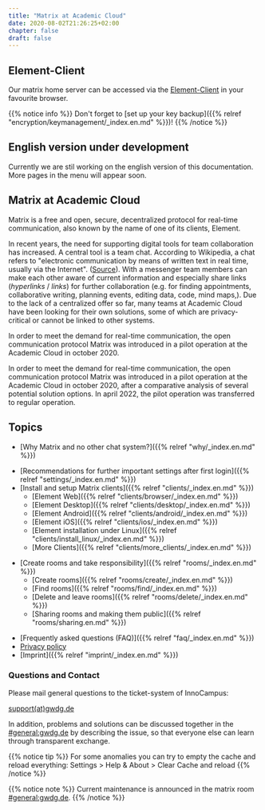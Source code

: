 ```yaml
---
title: "Matrix at Academic Cloud"
date: 2020-08-02T21:26:25+02:00
chapter: false
draft: false
---
```


<!--## Wartungsarbeiten am Montag den 06.11.23 ab 20:30 Uhr

Am Montag den 06.11.23 ab 20:30 Uhr finden Wartungsarbeiten statt - Matrix wird voraussichtlich für einige Stunden nicht erreichbar sein.-->

## Element-Client

Our matrix home server can be accessed via the [Element-Client](https://chat.academiccloud.de/) in your favourite browser.


{{% notice info %}}
Don't forget to [set up your key backup]({{% relref "encryption/keymanagement/_index.en.md" %}})!
{{% /notice %}}


## English version under development
Currently we are stil working on the english version of this documentation.
More pages in the menu will appear soon.

## Matrix at Academic Cloud
Matrix is a free and open, secure, decentralized protocol for real-time communication, also known by the name of one of its clients, Element.

<object data="/images/matrix_interactive_en.svg" type="image/svg+xml" style="width: 1280px; max-width: 100%"></object>

In recent years, the need for supporting digital tools for team collaboration has increased. A central tool is a team chat. According to Wikipedia, a chat refers to "electronic communication by means of written text in real time, usually via the Internet". ([Source](https://en.wikipedia.org/wiki/Chat)). With a messenger team members can make each other aware of current information and especially share links (*hyperlinks* / *links*) for further collaboration (e.g. for finding appointments, collaborative writing, planning events, editing data, code, mind maps,). Due to the lack of a centralized offer so far, many teams at Academic Cloud have been looking for their own solutions, some of which are privacy-critical or cannot be linked to other systems.

In order to meet the demand for real-time communication, the open communication protocol Matrix was introduced in a pilot operation at the Academic Cloud in october 2020.

In order to meet the demand for real-time communication, the open communication protocol Matrix was introduced in a pilot operation at the Academic Cloud in october 2020, after a comparative analysis of several potential solution options. In april 2022, the pilot operation was transferred to regular operation.

## Topics

* [Why Matrix and no other chat system?]({{% relref "why/_index.en.md" %}})
<!--
* [How can Matrix be used? (registration and first steps)]({< relref "first-steps/_index.en.md" >})
-->
* [Recommendations for further important settings after first login]({{% relref "settings/_index.en.md" %}})
* [Install and setup Matrix clients]({{% relref "clients/_index.en.md" %}})
    * [Element Web]({{% relref "clients/browser/_index.en.md" %}})
    * [Element Desktop]({{% relref "clients/desktop/_index.en.md" %}})
    * [Element Android]({{% relref "clients/android/_index.en.md" %}})
    * [Element iOS]({{% relref "clients/ios/_index.en.md" %}})
    * [Element installation under Linux]({{% relref "clients/install_linux/_index.en.md" %}})
    * [More Clients]({{% relref "clients/more_clients/_index.en.md" %}})
<!--
* [Find people and send direct messages]({< relref "messaging/_index.en.md" >}})
    * [Format messages]({< relref "messaging/formatting/_index.en.md" >}})
    * [Search messages]({< relref "messaging/search/_index.en.md" >}})
-->
* [Create rooms and take responsibility]({{% relref "rooms/_index.en.md" %}})
    * [Create rooms]({{% relref "rooms/create/_index.en.md" %}})
    * [Find rooms]({{% relref "rooms/find/_index.en.md" %}})
    * [Delete and leave rooms]({{% relref "rooms/delete/_index.en.md" %}})
    * [Sharing rooms and making them public]({{% relref "rooms/sharing.en.md" %}})
<!--
* [Fine-tune notifications]({< relref "notifications/_index.en.md" >}})
* [Using communities as room filters]({< relref "communities/_index.en.md" >}})
* [Using Spaces for managing rooms]({< relref "spaces/_index.en.md" >}})
* [Use end-to-end encryption]({< relref "encryption/_index.en.md" >}})
* [Use integrations, bridges, bots (e.g. Jitsi)]({< relref "integrations/_index.en.md" >}})
* [Further development of Matrix]({< relref "development/_index.en.md" >}})
-->
* [Frequently asked questions (FAQ)]({{% relref "faq/_index.en.md" %}})
* [Privacy policy](https://gwdg.de/imprint)
* [Imprint]({{% relref "imprint/_index.en.md" %}})

### Questions and Contact

Please mail general questions to the ticket-system of InnoCampus:

<a href="mailto:support@gwdg.de">support(at)gwdg.de</a>

In addition, problems and solutions can be discussed together in the [#general:gwdg.de](https://matrix.to/#/#general:gwdg.de) by describing the issue, so that everyone else can learn through transparent exchange.

{{% notice tip %}}
For some anomalies you can try to empty the cache and reload everything: Settings > Help & About > Clear Cache and reload
{{% /notice %}}

{{% notice note %}}
Current maintenance is announced in the matrix room [#general:gwdg.de](https://matrix.to/#/#general:gwdg.de).
{{% /notice %}}
